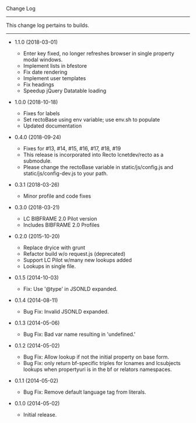 Change Log

----------------

This change log pertains to builds.

----------------
* 1.1.0 (2018-03-01)
  * Enter key fixed, no longer refreshes browser in single property modal windows.
  * Implement lists in bfestore
  * Fix date rendering
  * Implement user templates
  * Fix headings
  * Speedup jQuery Datatable loading

* 1.0.0 (2018-10-18)
  * Fixes for labels
  * Set rectoBase using env variable; use env.sh to populate
  * Updated documentation

* 0.4.0 (2018-09-24)
  * Fixes for #13, #14, #15, #16, #17, #18, #19
  * This release is incorporated into Recto lcnetdev/recto as a submodule.
  * Please change the rectoBase variable in static/js/config.js and static/js/config-dev.js to your path. 

* 0.3.1 (2018-03-26)
  * Minor profile and code fixes

* 0.3.0 (2018-03-21)
  * LC BIBFRAME 2.0 Pilot version
  * Includes BIBFRAME 2.0 Profiles

* 0.2.0 (2015-10-20)
  * Replace dryice with grunt
  * Refactor build w/o request.js (deprecated)
  * Support LC Pilot w/many new lookups added
  * Lookups in single file.

* 0.1.5 (2014-10-03)
  * Fix: Use '@type' in JSONLD expanded.

* 0.1.4 (2014-08-11)
  * Bug Fix: Invalid JSONLD expanded.

* 0.1.3 (2014-05-06)
  * Bug Fix: Bad var name resulting in 'undefined.'

* 0.1.2 (2014-05-02)
  * Bug Fix: Allow lookup if not the initial property on base form.
  * Bug Fix: only return bf-specific triples for lcnames and lcsubjects lookups
    when propertyuri is in the bf or relators namespaces.

* 0.1.1 (2014-05-02)
  * Bug Fix: Remove default language tag from literals.

* 0.1.0 (2014-05-02)
  * Initial release.

